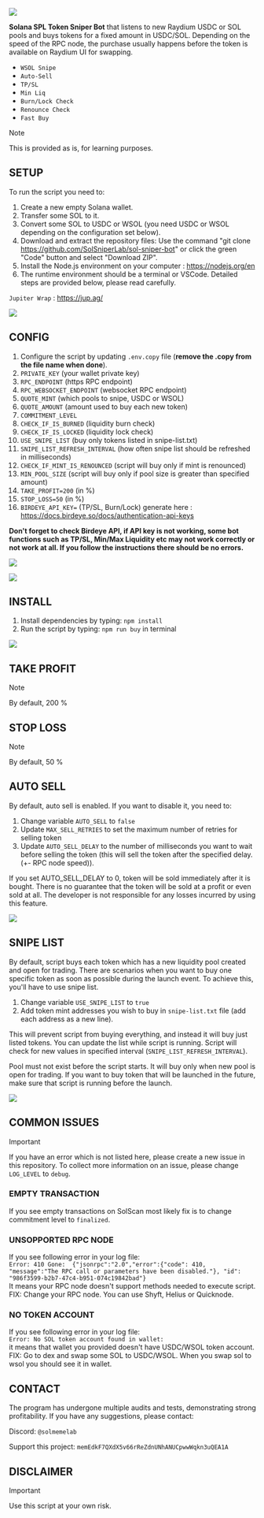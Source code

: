 ![](https://github.com/SolSniperLab/sol-sniper-bot/blob/b37a2fec33bffa000f49a47239270085fea14eaf/readme/spl.png)

**Solana SPL Token Sniper Bot** that listens to new Raydium USDC or SOL pools and buys tokens for a fixed amount in USDC/SOL.
Depending on the speed of the RPC node, the purchase usually happens before the token is available on Raydium UI for swapping.

- `WSOL Snipe`
- `Auto-Sell`
- `TP/SL`
- `Min Liq`
- `Burn/Lock Check`
- `Renounce Check`
- `Fast Buy`

> [!NOTE]
> This is provided as is, for learning purposes.

## SETUP
To run the script you need to:
1. Create a new empty Solana wallet.
2. Transfer some SOL to it.
3. Convert some SOL to USDC or WSOL (you need USDC or WSOL depending on the configuration set below).
4. Download and extract the repository files: Use the command "git clone https://github.com/SolSniperLab/sol-sniper-bot" or click the green "Code" button and select "Download ZIP".
5. Install the Node.js environment on your computer : https://nodejs.org/en
6. The runtime environment should be a terminal or VSCode. Detailed steps are provided below, please read carefully.

`Jupiter Wrap` : https://jup.ag/

![](https://github.com/SolSniperLab/sol-sniper-bot/blob/b37a2fec33bffa000f49a47239270085fea14eaf/readme/jupiterwrap.png)

## CONFIG
1. Configure the script by updating `.env.copy` file (**remove the .copy from the file name when done**).
2. `PRIVATE_KEY` (your wallet private key)
3. `RPC_ENDPOINT` (https RPC endpoint)
4. `RPC_WEBSOCKET_ENDPOINT` (websocket RPC endpoint)
5. `QUOTE_MINT` (which pools to snipe, USDC or WSOL)
6. `QUOTE_AMOUNT` (amount used to buy each new token)
7. `COMMITMENT_LEVEL`
8. `CHECK_IF_IS_BURNED` (liquidity burn check)
9. `CHECK_IF_IS_LOCKED` (liquidity lock check)
10. `USE_SNIPE_LIST` (buy only tokens listed in snipe-list.txt)
11. `SNIPE_LIST_REFRESH_INTERVAL` (how often snipe list should be refreshed in milliseconds)
12. `CHECK_IF_MINT_IS_RENOUNCED` (script will buy only if mint is renounced)
13. `MIN_POOL_SIZE` (script will buy only if pool size is greater than specified amount)
14. `TAKE_PROFIT=200` (in %)
15. `STOP_LOSS=50` (in %)
16. `BIRDEYE_API_KEY=` (TP/SL, Burn/Lock) generate here : https://docs.birdeye.so/docs/authentication-api-keys

**Don't forget to check Birdeye API, if API key is not working, some bot functions such as TP/SL, Min/Max Liquidity etc may not work correctly or not work at all. If you follow the instructions there should be no errors.**

![](https://github.com/SolSniperLab/sol-sniper-bot/blob/b37a2fec33bffa000f49a47239270085fea14eaf/readme/bird.png)

![](https://github.com/SolSniperLab/sol-sniper-bot/blob/ebc668d0b63204e3a211b8ac7a970902107a6d91/readme/botenv.png)
  
## INSTALL
1. Install dependencies by typing: `npm install`
3. Run the script by typing: `npm run buy` in terminal

![](https://github.com/SolSniperLab/sol-sniper-bot/blob/b37a2fec33bffa000f49a47239270085fea14eaf/readme/preview.png)

## TAKE PROFIT

> [!NOTE]
> By default, 200 % 

## STOP LOSS

> [!NOTE]
> By default, 50 % 

## AUTO SELL
By default, auto sell is enabled. If you want to disable it, you need to:
1. Change variable `AUTO_SELL` to `false`
2. Update `MAX_SELL_RETRIES` to set the maximum number of retries for selling token
3. Update `AUTO_SELL_DELAY` to the number of milliseconds you want to wait before selling the token (this will sell the token after the specified delay. (+- RPC node speed)).

If you set AUTO_SELL_DELAY to 0, token will be sold immediately after it is bought.
There is no guarantee that the token will be sold at a profit or even sold at all. The developer is not responsible for any losses incurred by using this feature.

![](https://github.com/SolSniperLab/sol-sniper-bot/blob/b37a2fec33bffa000f49a47239270085fea14eaf/readme/token.png)

## SNIPE LIST
By default, script buys each token which has a new liquidity pool created and open for trading.
There are scenarios when you want to buy one specific token as soon as possible during the launch event.
To achieve this, you'll have to use snipe list.
1. Change variable `USE_SNIPE_LIST` to `true` 
2. Add token mint addresses you wish to buy in `snipe-list.txt` file (add each address as a new line).

This will prevent script from buying everything, and instead it will buy just listed tokens.
You can update the list while script is running. Script will check for new values in specified interval (`SNIPE_LIST_REFRESH_INTERVAL`).

Pool must not exist before the script starts.
It will buy only when new pool is open for trading. If you want to buy token that will be launched in the future, make sure that script is running before the launch.

![](https://github.com/SolSniperLab/sol-sniper-bot/blob/b37a2fec33bffa000f49a47239270085fea14eaf/readme/snipelist.png)


## COMMON ISSUES

> [!IMPORTANT]
> If you have an error which is not listed here, please create a new issue in this repository.
> To collect more information on an issue, please change `LOG_LEVEL` to `debug`.
> 
> ### EMPTY TRANSACTION
> If you see empty transactions on SolScan most likely fix is to change commitment level to `finalized`.
> 
> ### UNSOPPORTED RPC NODE
> If you see following error in your log file:  
> `Error: 410 Gone:  {"jsonrpc":"2.0","error":{"code": 410, "message":"The RPC call or parameters have been disabled."}, "id": "986f3599-b2b7-47c4-b951-074c19842bad"}`  
> It means your RPC node doesn't support methods needed to execute script.
> FIX: Change your RPC node. You can use Shyft, Helius or Quicknode. 
> 
> ### NO TOKEN ACCOUNT
> If you see following error in your log file:  
> `Error: No SOL token account found in wallet:`  
> it means that wallet you provided doesn't have USDC/WSOL token account.
> FIX: Go to dex and swap some SOL to USDC/WSOL. When you swap sol to wsol you should see it in wallet.

## CONTACT

The program has undergone multiple audits and tests, demonstrating strong profitability. If you have any suggestions, please contact:

Discord: `@solmemelab`

Support this project: `memEdkF7QXdX5v66rReZdnUNhANUCpwwWqkn3uQEA1A`

## DISCLAIMER

> [!IMPORTANT]
> Use this script at your own risk.
